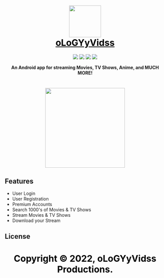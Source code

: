 <h1 align="center">
  <img src="https://ologyyvidss.com/images/crown.png" width="100"><br>
  <a href="https://ologyyvidss.com" style="color: black"><span>oLoGYyVidss</span></a><br>
</h1>

<p align="center">
  <img src="https://img.shields.io/badge/version-3.0.0-green.svg" />
  <img src="https://img.shields.io/badge/react-17.0.1-green.svg" />
  <img src="https://img.shields.io/badge/react--native-0.64.3-blue.svg" />
  <img src="https://img.shields.io/badge/license-MIT-red" />
</p>

<p align="center">
  <strong> <a> An Android app for streaming Movies, TV Shows, Anime, and MUCH MORE! </a> </strong>
</p>

<h1 align="center">
  <a href="https://bit.ly/oLoGYyVidss-v3">
  <img src="https://camo.githubusercontent.com/5608385857f95e974e01f53fd46070a93ee18eb4fc6d24eb52c8e108cd3aa25f/68747470733a2f2f7777772e706e676d6172742e636f6d2f66696c65732f31302f446f776e6c6f61642d4e6f772d427574746f6e2d504e472d46696c652e706e67" width="250"><br>
</h1>
</a>

## Features
* User Login
* User Registration
* Premium Accounts
* Search 1000's of Movies & TV Shows
* Stream Movies & TV Shows
* Download your Stream

## License
<h1 align="center">
  <a style="color: black"><span>Copyright © 2022, oLoGYyVidss Productions.</span></a>
</h1>
